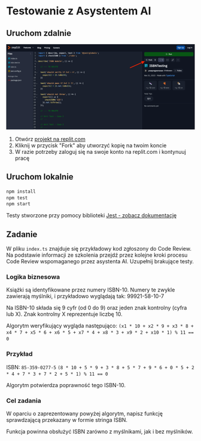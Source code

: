 # Testowanie z Asystentem AI

## Uruchom zdalnie

![](../_resources/img/fork-quality.png)

1. Otwórz [projekt na replit.com](https://replit.com/@przeprogramowan/ISBNTesting)
2. Kliknij w przycisk "Fork" aby utworzyć kopię na twoim koncie
3. W razie potrzeby zaloguj się na swoje konto na replit.com i kontynuuj pracę

## Uruchom lokalnie

```bash
npm install
npm test
npm start
```

Testy stworzone przy pomocy biblioteki [Jest - zobacz dokumentację](https://jestjs.io/docs/getting-started)

## Zadanie

W pliku `index.ts` znajduje się przykładowy kod zgłoszony do Code Review. Na podstawie informacji ze szkolenia przejdź przez kolejne kroki procesu Code Review wspomaganego przez asystenta AI. Uzupełnij brakujące testy.

### Logika biznesowa

Książki są identyfikowane przez numery ISBN-10. Numery te zwykle zawierają myślniki, i przykładowo wyglądają tak: 99921-58-10-7

Na ISBN-10 składa się 9 cyfr (od 0 do 9) oraz jeden znak kontrolny (cyfra lub X). Znak kontrolny X reprezentuje liczbę 10. 

Algorytm weryfikujący wygląda następująco:
`(x1 * 10 + x2 * 9 + x3 * 8 + x4 * 7 + x5 * 6 + x6 * 5 + x7 * 4 + x8 * 3 + x9 * 2 + x10 * 1) % 11 == 0`

### Przykład
ISBN: `85-359-0277-5`
`(8 * 10 + 5 * 9 + 3 * 8 + 5 * 7 + 9 * 6 + 0 * 5 + 2 * 4 + 7 * 3 + 7 * 2 + 5 * 1) % 11 == 0`

Algorytm potwierdza poprawność tego ISBN-10.

### Cel zadania
W oparciu o zaprezentowany powyżej algorytm, napisz funkcję sprawdzającą przekazany w formie stringa ISBN.

Funkcja powinna obsłużyć ISBN zarówno z myślnikami, jak i bez myślników.
